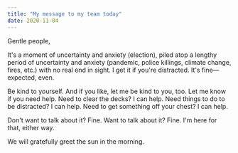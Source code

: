 ```yaml
---
title: "My message to my team today"
date: 2020-11-04
---
```


Gentle people,

It's a moment of uncertainty and anxiety (election), piled atop a lengthy period of uncertainty and anxiety (pandemic, police killings, climate change, fires, etc.) with no real end in sight. I get it if you're distracted. It's fine—expected, even.

Be kind to yourself. And if you like, let me be kind to you, too. Let me know if you need help. Need to clear the decks? I can help. Need things to do to be distracted? I can help. Need to get something off your chest? I can help.

Don't want to talk about it? Fine. Want to talk about it? Fine. I'm here for that, either way.

We will gratefully greet the sun in the morning.
